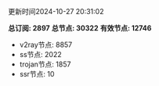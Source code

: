 更新时间2024-10-27 20:31:02

**总订阅: 2897**
**总节点: 30322**
**有效节点: 12746**
- v2ray节点: 8857
- ss节点: 2022
- trojan节点: 1857
- ssr节点: 10
